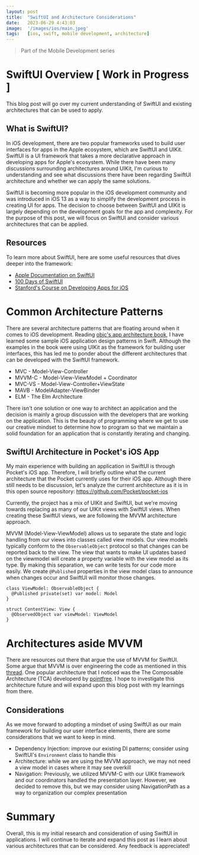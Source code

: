 ```yaml
---
layout: post
title:  "SwiftUI and Architecture Considerations"
date:   2023-06-29 4:43:03
image:  '/images/ios/main.jpeg'
tags:   [ios, swift, mobile development, architecture]
---
```


> Part of the Mobile Development series

# SwiftUI Overview [ Work in Progress ]
This blog post will go over my current understanding of SwiftUI and existing architectures that can be used to apply. 

## What is SwiftUI?
In iOS development, there are two popular frameworks used to build user interfaces for apps in the Apple ecosystem, which are SwiftUI and UIKit. SwiftUI is a UI framework that takes a more declarative approach in developing apps for Apple's ecosystem. While there have been many discussions surrounding architectures around UIKit, I'm curious to understanding and see what discussions there have been regarding SwiftUI architecture and whether we can apply the same solutions. 

SwiftUI is becoming more popular in the iOS development community and was introduced in iOS 13 as a way to simplify the development process in creating UI for apps. The decision to choose between SwiftUI and UIKit is largely depending on the development goals for the app and complexity. For the purpose of this post, we will focus on SwiftUI and consider various architectures that can be applied.

## Resources
To learn more about SwiftUI, here are some useful resources that dives deeper into the framework:
* [Apple Documentation on SwiftUI](https://developer.apple.com/documentation/swiftui)
* [100 Days of SwiftUI](https://www.google.com/search?client=safari&rls=en&q=hacking+with+swift&ie=UTF-8&oe=UTF-8)
* [Stanford's Course on Developing Apps for iOS](https://cs193p.sites.stanford.edu)

# Common Architecture Patterns
There are several architecture patterns that are floating around when it comes to iOS development. Reading [objc's app architecture book](https://www.objc.io/books/app-architecture/), I have learned some sample iOS application design patterns in Swift. Although the examples in the book were using UIKit as the framework for building user interfaces, this has led me to ponder about the different architectures that can be developed with the SwiftUI framework.
* MVC - Model-View-Controller
* MVVM-C - Model-View-ViewModel + Coordinator
* MVC-VS - Model-View-Controller+ViewState
* MAVB - ModelAdapter-ViewBinder
* ELM - The Elm Architecture

There isn't one solution or one way to architect an application and the decision is mainly a group discussion with the developers that are working on the application. This is the beauty of programming where we get to use our creative mindset to determine how to program so that we maintain a solid foundation for an application that is constantly iterating and changing.

## SwiftUI Architecture in Pocket's iOS App
My main experience with building an application in SwiftUI is through Pocket's iOS app. Therefore, I will briefly outline what the current architecture that the Pocket currently uses for their iOS app. Although there still needs to be discussion, let's analyze the current architecture as it is in this open source repository: https://github.com/Pocket/pocket-ios

Currently, the project has a mix of UIKit and SwiftUI, but we're moving towards replacing as many of our UIKit views with SwiftUI views. When creating these SwiftUI views, we are following the MVVM architecture approach. 

MVVM (Model-View-ViewModel) allows us to separate the state and logic handling from our views into classes called view models. Our view models typically conform to the `ObservableObject` protocol so that changes can be reported back to the view. The view that wants to make UI updates based on the viewmodel will create a property variable with the view model as its type. By making this separation, we can write tests for our code more easily. We create `@Published` properties in the view model class to announce when changes occur and SwiftUI will monitor those changes. 

```
class ViewModel: ObservableObject {
  @Published private(set) var model: Model
}

struct ContentView: View {
  @ObservedObject var viewModel: ViewModel
}
```

# Architectures aside MVVM
There are resources out there that argue the use of MVVM for SwiftUI. Some argue that MVVM is over engineering the code as mentioned in this [thread](https://developer.apple.com/forums/thread/699003). 
One popular architecture that I noticed was the The Composable Architecture (TCA) developerd by [pointfree](https://github.com/pointfreeco/swift-composable-architecture). I hope to investigate this architecture future and will expand upon this blog post with my learnings from there. 

## Considerations
As we move forward to adopting a mindset of using SwiftUI as our main framework for building our user interface elements, there are some considerations that we want to keep in mind. 
* Dependency Injection: improve our existing DI patterns; consider using SwiftUI's `Environment` class to handle this 
* Architecture: while we are using the MVVM approach, we may not need a view model in cases where it may see overkill
* Navigation: Previously, we utilized MVVM-C with our UIKit framework and our coordinators handled the presentation layer. However, we decided to remove this, but we may consider using NavigationPath as a way to organization our complex presentation 

# Summary
Overall, this is my initial research and consideration of using SwiftUI in applications. I will continue to iterate and expand this post as I learn about various architectures that can be considered. Any feedback is appreciated! 